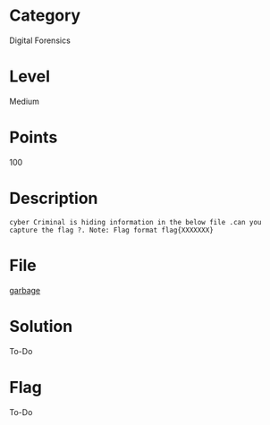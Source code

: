 # Category
Digital Forensics
# Level
Medium
# Points
100
# Description
```cyber Criminal is hiding information in the below file .can you capture the flag ?. Note: Flag format flag{XXXXXXX}```
# File
[garbage](https://raw.githubusercontent.com/Revers3c-Team/CTF-writeups/master/CyberTalents/Competitions/Egypt%20Universities%20CTF%20Competition/Xmen/garbage)
# Solution
To-Do
# Flag
To-Do
